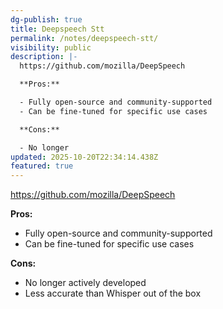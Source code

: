 ```yaml
---
dg-publish: true
title: Deepspeech Stt
permalink: /notes/deepspeech-stt/
visibility: public
description: |-
  https://github.com/mozilla/DeepSpeech

  **Pros:**

  - Fully open-source and community-supported
  - Can be fine-tuned for specific use cases

  **Cons:**

  - No longer
updated: 2025-10-20T22:34:14.438Z
featured: true
---
```

https://github.com/mozilla/DeepSpeech

**Pros:**

- Fully open-source and community-supported
- Can be fine-tuned for specific use cases

**Cons:**

- No longer actively developed
- Less accurate than Whisper out of the box
